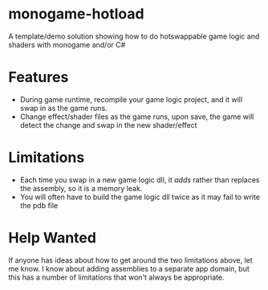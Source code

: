 # monogame-hotload
A template/demo solution showing how to do hotswappable game logic and shaders with monogame and/or C# 

# Features

* During game runtime, recompile your game logic project, and it will swap in as the game runs.
* Change effect/shader files as the game runs, upon save, the game will detect the change and swap in the new shader/effect

# Limitations

* Each time you swap in a new game logic dll, it *adds* rather than replaces the assembly, so it is a memory leak.  
* You will often have to build the game logic dll twice as it may fail to write the pdb file

# Help Wanted

If anyone has ideas about how to get around the two limitations above, let me know.  I know about adding assemblies to a separate app domain, but this has a number of limitations that won't always be appropriate.


